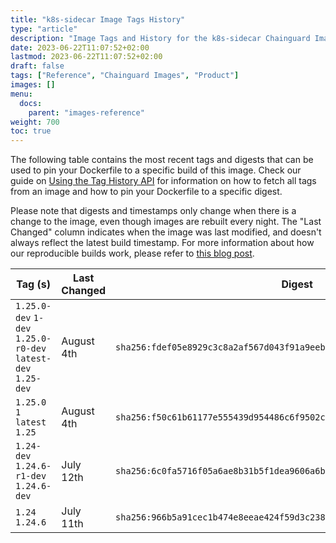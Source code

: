 ```yaml
---
title: "k8s-sidecar Image Tags History"
type: "article"
description: "Image Tags and History for the k8s-sidecar Chainguard Image"
date: 2023-06-22T11:07:52+02:00
lastmod: 2023-06-22T11:07:52+02:00
draft: false
tags: ["Reference", "Chainguard Images", "Product"]
images: []
menu:
  docs:
    parent: "images-reference"
weight: 700
toc: true
---
```


The following table contains the most recent tags and digests that can be used to pin your Dockerfile to a specific build of this image. Check our guide on [Using the Tag History API](/chainguard/chainguard-images/using-the-tag-history-api/) for information on how to fetch all tags from an image and how to pin your Dockerfile to a specific digest.

Please note that digests and timestamps only change when there is a change to the image, even though images are rebuilt every night. The "Last Changed" column indicates when the image was last modified, and doesn't always reflect the latest build timestamp. For more information about how our reproducible builds work, please refer to [this blog post](https://www.chainguard.dev/unchained/reproducing-chainguards-reproducible-image-builds).

| Tag (s)                                                       | Last Changed | Digest                                                                    |
|---------------------------------------------------------------|--------------|---------------------------------------------------------------------------|
|  `1.25.0-dev` `1-dev` `1.25.0-r0-dev` `latest-dev` `1.25-dev` | August 4th   | `sha256:fdef05e8929c3c8a2af567d043f91a9eeb2ad69d56f364c52a6db7de23a68d93` |
|  `1.25.0` `1` `latest` `1.25`                                 | August 4th   | `sha256:f50c61b61177e555439d954486c6f9502cd54d0d2ae7dd2f95d64923a21c2e60` |
|  `1.24-dev` `1.24.6-r1-dev` `1.24.6-dev`                      | July 12th    | `sha256:6c0fa5716f05a6ae8b31b5f1dea9606a6bed1f1ebb6dff35f9bf0e4498d487c0` |
|  `1.24` `1.24.6`                                              | July 11th    | `sha256:966b5a91cec1b474e8eeae424f59d3c238ad6c8a94e11ca11ebf404bbc0b5ddf` |
